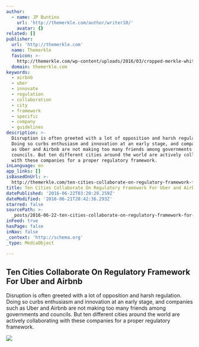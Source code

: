 ```yaml
---
author:
  - name: JP Buntinx
    url: 'http://themerkle.com/author/writer10/'
    avatar: {}
related: []
publisher:
  url: 'http://themerkle.com'
  name: Themerkle
  favicon: >-
    http://themerkle.com/wp-content/uploads/2016/03/cropped-merkle-white-1-192x192.png
  domain: themerkle.com
keywords:
  - airbnb
  - uber
  - innovate
  - regulation
  - collaboration
  - city
  - framework
  - specific
  - company
  - guidelines
description: >-
  Disruption is often greeted with a lot of opposition and harsh regulation.
  Doing so curbs enthusiasm and innovation at an early stage, and companies such
  as Uber and Airbnb are not making too many friends among governments and
  councils. But ten different cities around the world are actively collaborating
  with these companies for a proper regulatory framework.
inLanguage: en
app_links: []
isBasedOnUrl: >-
  http://themerkle.com/ten-cities-collaborate-on-regulatory-framework-for-uber-and-airbnb/
title: Ten Cities Collaborate On Regulatory Framework For Uber and Airbnb
datePublished: '2016-06-22T03:20:28.259Z'
dateModified: '2016-06-21T20:42:36.293Z'
starred: false
sourcePath: >-
  _posts/2016-06-22-ten-cities-collaborate-on-regulatory-framework-for-uber-and.md
inFeed: true
hasPage: false
inNav: false
_context: 'http://schema.org'
_type: MediaObject

---
```

<article style=""><h1>Ten Cities Collaborate On Regulatory Framework For Uber and Airbnb</h1><p>Disruption is often greeted with a lot of opposition and harsh regulation. Doing so curbs enthusiasm and innovation at an early stage, and companies such as Uber and Airbnb are not making too many friends among governments and councils. But ten different cities around the world are actively collaborating with these companies for a proper regulatory framework.</p><img src="http://themerkle.com/wp-content/uploads/2016/06/shutterstock_426879817.jpg" /></article>